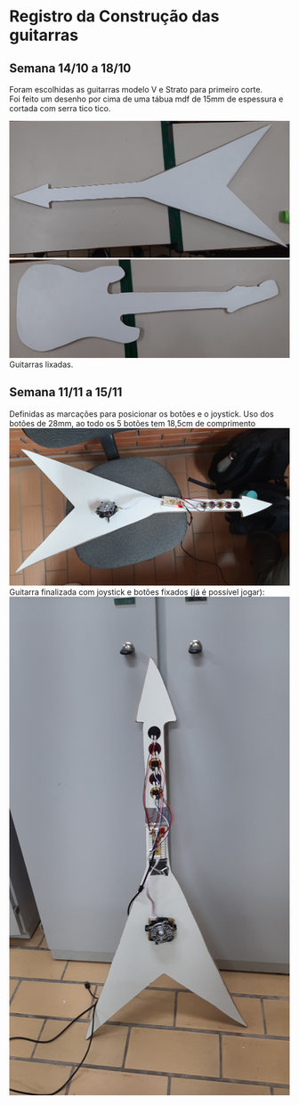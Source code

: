 # Registro da Construção das guitarras
## Semana 14/10 a 18/10
Foram escolhidas as guitarras modelo V e Strato para primeiro corte. <br>
Foi feito um desenho por cima de uma tábua mdf de 15mm de espessura e cortada com serra tico tico.

<img src="img_guitarras_historico/imgGuitarraV.jpg"/>
<img src="img_guitarras_historico/imgGuitarraStrato.jpg"/>
Guitarras lixadas.

## Semana 11/11 a 15/11
Definidas as marcações para posicionar os botões e o joystick. Uso dos botões de 28mm, ao todo os 5 botões tem 18,5cm de comprimento
<img src="img_guitarras_historico/guitarraVfuro.jpg"/>
Guitarra finalizada com joystick e botões fixados (já é possível jogar):
<img src="img_guitarras_historico/GuitarraV_modelo_jogavel.jpeg"/>
